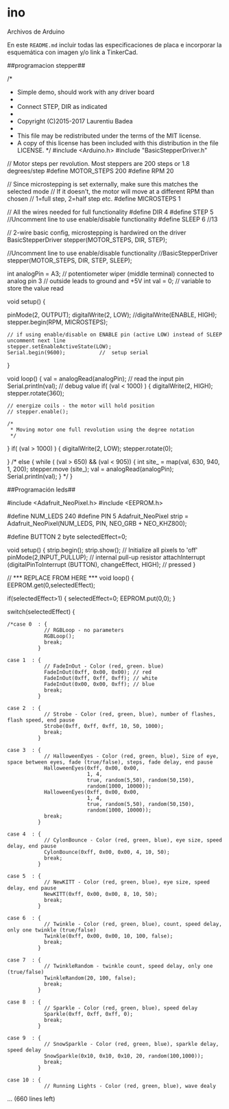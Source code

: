# ino
Archivos de Arduino 

En este `README.md` incluir todas las especificaciones de placa e incorporar la esquemática con imagen y/o link a TinkerCad.

##programacion stepper##


/*
 * Simple demo, should work with any driver board
 *
 * Connect STEP, DIR as indicated
 *
 * Copyright (C)2015-2017 Laurentiu Badea
 *
 * This file may be redistributed under the terms of the MIT license.
 * A copy of this license has been included with this distribution in the file LICENSE.
 */
#include <Arduino.h>
#include "BasicStepperDriver.h"

// Motor steps per revolution. Most steppers are 200 steps or 1.8 degrees/step
#define MOTOR_STEPS 200
#define RPM 20

// Since microstepping is set externally, make sure this matches the selected mode
// If it doesn't, the motor will move at a different RPM than chosen
// 1=full step, 2=half step etc.
#define MICROSTEPS 1

// All the wires needed for full functionality
#define DIR 4
#define STEP 5
//Uncomment line to use enable/disable functionality
#define SLEEP 6 //13

// 2-wire basic config, microstepping is hardwired on the driver
BasicStepperDriver stepper(MOTOR_STEPS, DIR, STEP);

//Uncomment line to use enable/disable functionality
//BasicStepperDriver stepper(MOTOR_STEPS, DIR, STEP, SLEEP);

int analogPin = A3; // potentiometer wiper (middle terminal) connected to analog pin 3
                    // outside leads to ground and +5V
int val = 0;  // variable to store the value read

void setup() {

pinMode(2, OUTPUT);
digitalWrite(2, LOW);
  //digitalWrite(ENABLE, HIGH);
    stepper.begin(RPM, MICROSTEPS);
    
    // if using enable/disable on ENABLE pin (active LOW) instead of SLEEP uncomment next line
    stepper.setEnableActiveState(LOW);
    Serial.begin(9600);           //  setup serial
}

void loop() {
  val = analogRead(analogPin);  // read the input pin
  Serial.println(val);          // debug value
  if( (val < 1000) )
{
   digitalWrite(2, HIGH);
   stepper.rotate(360);

    

    // energize coils - the motor will hold position
    // stepper.enable();
  
    /*
     * Moving motor one full revolution using the degree notation
     */
    
}
 if( (val > 1000) )
{
digitalWrite(2, LOW);
stepper.rotate(0);

}
/*
else {
   while ( (val > 650) && (val < 905))
{
 int site_ = map(val, 630, 940, 1, 200);
  stepper.move (site_);
  val = analogRead(analogPin);
  Serial.println(val);
}
*/
}




  ##Programación leds## 
  
  
  #include <Adafruit_NeoPixel.h>
#include <EEPROM.h>

#define NUM_LEDS 240 
#define PIN 5 
Adafruit_NeoPixel strip = Adafruit_NeoPixel(NUM_LEDS, PIN, NEO_GRB + NEO_KHZ800);

#define BUTTON 2
byte selectedEffect=0;

void setup()
{
  strip.begin();
  strip.show(); // Initialize all pixels to 'off'
  pinMode(2,INPUT_PULLUP);  // internal pull-up resistor
  attachInterrupt (digitalPinToInterrupt (BUTTON), changeEffect, HIGH); // pressed
}

// *** REPLACE FROM HERE ***
void loop() { 
  EEPROM.get(0,selectedEffect); 
  
  if(selectedEffect>1) { 
    selectedEffect=0;
    EEPROM.put(0,0); 
  } 
  
  switch(selectedEffect) {
    
    /*case 0  : {
                // RGBLoop - no parameters
                RGBLoop();
                break;
              }

    case 1  : {
                // FadeInOut - Color (red, green. blue)
                FadeInOut(0xff, 0x00, 0x00); // red
                FadeInOut(0xff, 0xff, 0xff); // white 
                FadeInOut(0x00, 0x00, 0xff); // blue
                break;
              }
              
    case 2  : {
                // Strobe - Color (red, green, blue), number of flashes, flash speed, end pause
                Strobe(0xff, 0xff, 0xff, 10, 50, 1000);
                break;
              }

    case 3  : {
                // HalloweenEyes - Color (red, green, blue), Size of eye, space between eyes, fade (true/false), steps, fade delay, end pause
                HalloweenEyes(0xff, 0x00, 0x00, 
                              1, 4, 
                              true, random(5,50), random(50,150), 
                              random(1000, 10000));
                HalloweenEyes(0xff, 0x00, 0x00, 
                              1, 4, 
                              true, random(5,50), random(50,150), 
                              random(1000, 10000));
                break;
              }
              
    case 4  : {
                // CylonBounce - Color (red, green, blue), eye size, speed delay, end pause
                CylonBounce(0xff, 0x00, 0x00, 4, 10, 50);
                break;
              }
              
    case 5  : {
                // NewKITT - Color (red, green, blue), eye size, speed delay, end pause
                NewKITT(0xff, 0x00, 0x00, 8, 10, 50);
                break;
              }
              
    case 6  : {
                // Twinkle - Color (red, green, blue), count, speed delay, only one twinkle (true/false) 
                Twinkle(0xff, 0x00, 0x00, 10, 100, false);
                break;
              }
              
    case 7  : { 
                // TwinkleRandom - twinkle count, speed delay, only one (true/false)
                TwinkleRandom(20, 100, false);
                break;
              }
              
    case 8  : {
                // Sparkle - Color (red, green, blue), speed delay
                Sparkle(0xff, 0xff, 0xff, 0);
                break;
              }
               
    case 9  : {
                // SnowSparkle - Color (red, green, blue), sparkle delay, speed delay
                SnowSparkle(0x10, 0x10, 0x10, 20, random(100,1000));
                break;
              }
              
    case 10 : {
                // Running Lights - Color (red, green, blue), wave dealy
... (660 lines left)
   
   
   
   
   
   
   
